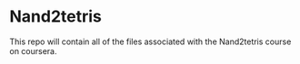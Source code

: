 # Nand2tetris

This repo will contain all of the files associated with the Nand2tetris course on coursera.
